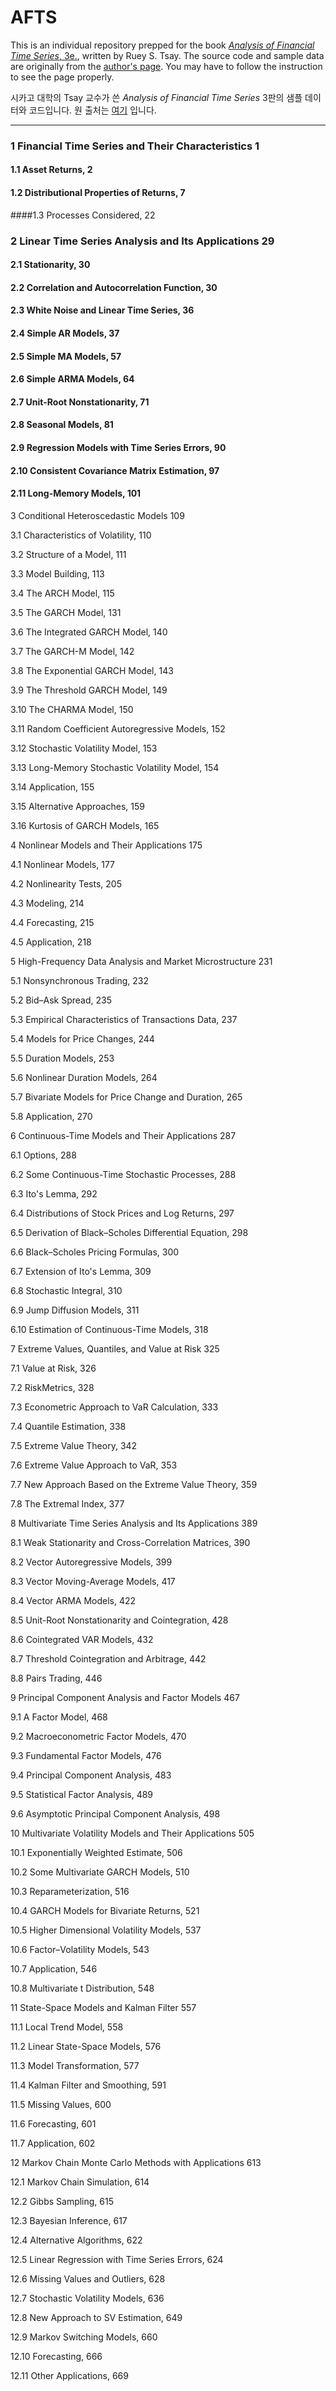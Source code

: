 # AFTS

This is an individual repository prepped for the book [*Analysis of Financial Time Series*, 3e.](https://www.wiley.com/en-us/Analysis+of+Financial+Time+Series%2C+3rd+Edition-p-9780470414354), written by Ruey S. Tsay. The source code and sample data are originally from the [author's page](http://faculty.chicagobooth.edu/ruey.tsay/teaching/). You may have to follow the instruction to see the page properly.

시카고 대학의 Tsay 교수가 쓴 *Analysis of Financial Time Series* 3판의 샘플 데이터와 코드입니다. 원 출처는 [여기](http://faculty.chicagobooth.edu/ruey.tsay/teaching/) 입니다. 

****************

### 1 Financial Time Series and Their Characteristics 1

#### 1.1 Asset Returns, 2

#### 1.2 Distributional Properties of Returns, 7

####1.3 Processes Considered, 22

### 2 Linear Time Series Analysis and Its Applications 29

#### 2.1 Stationarity, 30

#### 2.2 Correlation and Autocorrelation Function, 30

#### 2.3 White Noise and Linear Time Series, 36

#### 2.4 Simple AR Models, 37

#### 2.5 Simple MA Models, 57

#### 2.6 Simple ARMA Models, 64

#### 2.7 Unit-Root Nonstationarity, 71

#### 2.8 Seasonal Models, 81

#### 2.9 Regression Models with Time Series Errors, 90

#### 2.10 Consistent Covariance Matrix Estimation, 97

#### 2.11 Long-Memory Models, 101

3 Conditional Heteroscedastic Models 109

3.1 Characteristics of Volatility, 110

3.2 Structure of a Model, 111

3.3 Model Building, 113

3.4 The ARCH Model, 115

3.5 The GARCH Model, 131

3.6 The Integrated GARCH Model, 140

3.7 The GARCH-M Model, 142

3.8 The Exponential GARCH Model, 143

3.9 The Threshold GARCH Model, 149

3.10 The CHARMA Model, 150

3.11 Random Coefficient Autoregressive Models, 152

3.12 Stochastic Volatility Model, 153

3.13 Long-Memory Stochastic Volatility Model, 154

3.14 Application, 155

3.15 Alternative Approaches, 159

3.16 Kurtosis of GARCH Models, 165

4 Nonlinear Models and Their Applications 175

4.1 Nonlinear Models, 177

4.2 Nonlinearity Tests, 205

4.3 Modeling, 214

4.4 Forecasting, 215

4.5 Application, 218

5 High-Frequency Data Analysis and Market Microstructure 231

5.1 Nonsynchronous Trading, 232

5.2 Bid–Ask Spread, 235

5.3 Empirical Characteristics of Transactions Data, 237

5.4 Models for Price Changes, 244

5.5 Duration Models, 253

5.6 Nonlinear Duration Models, 264

5.7 Bivariate Models for Price Change and Duration, 265

5.8 Application, 270

6 Continuous-Time Models and Their Applications 287

6.1 Options, 288

6.2 Some Continuous-Time Stochastic Processes, 288

6.3 Ito's Lemma, 292

6.4 Distributions of Stock Prices and Log Returns, 297

6.5 Derivation of Black–Scholes Differential Equation, 298

6.6 Black–Scholes Pricing Formulas, 300

6.7 Extension of Ito's Lemma, 309

6.8 Stochastic Integral, 310

6.9 Jump Diffusion Models, 311

6.10 Estimation of Continuous-Time Models, 318

7 Extreme Values, Quantiles, and Value at Risk 325

7.1 Value at Risk, 326

7.2 RiskMetrics, 328

7.3 Econometric Approach to VaR Calculation, 333

7.4 Quantile Estimation, 338

7.5 Extreme Value Theory, 342

7.6 Extreme Value Approach to VaR, 353

7.7 New Approach Based on the Extreme Value Theory, 359

7.8 The Extremal Index, 377

8 Multivariate Time Series Analysis and Its Applications 389

8.1 Weak Stationarity and Cross-Correlation Matrices, 390

8.2 Vector Autoregressive Models, 399

8.3 Vector Moving-Average Models, 417

8.4 Vector ARMA Models, 422

8.5 Unit-Root Nonstationarity and Cointegration, 428

8.6 Cointegrated VAR Models, 432

8.7 Threshold Cointegration and Arbitrage, 442

8.8 Pairs Trading, 446

9 Principal Component Analysis and Factor Models 467

9.1 A Factor Model, 468

9.2 Macroeconometric Factor Models, 470

9.3 Fundamental Factor Models, 476

9.4 Principal Component Analysis, 483

9.5 Statistical Factor Analysis, 489

9.6 Asymptotic Principal Component Analysis, 498

10 Multivariate Volatility Models and Their Applications 505

10.1 Exponentially Weighted Estimate, 506

10.2 Some Multivariate GARCH Models, 510

10.3 Reparameterization, 516

10.4 GARCH Models for Bivariate Returns, 521

10.5 Higher Dimensional Volatility Models, 537

10.6 Factor–Volatility Models, 543

10.7 Application, 546

10.8 Multivariate t Distribution, 548

11 State-Space Models and Kalman Filter 557

11.1 Local Trend Model, 558

11.2 Linear State-Space Models, 576

11.3 Model Transformation, 577

11.4 Kalman Filter and Smoothing, 591

11.5 Missing Values, 600

11.6 Forecasting, 601

11.7 Application, 602

12 Markov Chain Monte Carlo Methods with Applications 613

12.1 Markov Chain Simulation, 614

12.2 Gibbs Sampling, 615

12.3 Bayesian Inference, 617

12.4 Alternative Algorithms, 622

12.5 Linear Regression with Time Series Errors, 624

12.6 Missing Values and Outliers, 628

12.7 Stochastic Volatility Models, 636

12.8 New Approach to SV Estimation, 649

12.9 Markov Switching Models, 660

12.10 Forecasting, 666

12.11 Other Applications, 669

